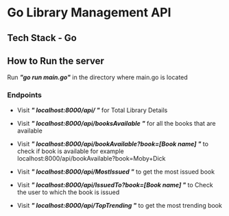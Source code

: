 # Go Library Management API

## Tech Stack - Go

## How to Run the server

 Run ***"go run main.go"*** in the directory where main.go is located
 
### Endpoints

* Visit  ***" localhost:8000/api/ "***  for Total Library Details

* Visit ***" localhost:8000/api/booksAvailable "*** for all the books that are available
* Visit ***" localhost:8000/api/bookAvailable?book=[Book name] "*** to check if book is available
  for example localhost:8000/api/bookAvailable?book=Moby+Dick 

* Visit ***" localhost:8000/api/MostIssued "*** to get the most issued book

* Visit ***" localhost:8000/api/IssuedTo?book=[Book name] "*** to Check the user to which the book is issued

* Visit ***" localhost:8000/api/TopTrending "*** to get the most trending book
